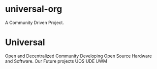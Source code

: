 # universal-org
A Community Driven Project.

# Universal

Open and Decentralized Community Developing Open Source Hardware and Software.
Our Future projects
UOS
UDE
UWM
